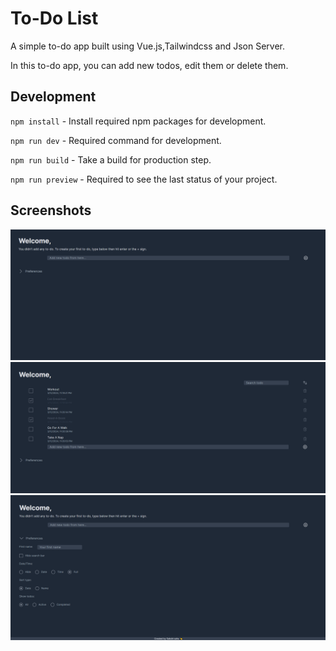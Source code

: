 # To-Do List
 A simple to-do app built using Vue.js,Tailwindcss and Json Server.

In this to-do app, you can add new todos, edit them or delete them.
## Development

`npm install` - Install required npm packages for development.

`npm run dev` - Required command for development.

`npm run build` - Take a build for production step.

`npm run preview` - Required to see the last status of your project.
## Screenshots
![First Page](./screenshots/2.png)
![Second Page](./screenshots/1.png)
![Third Page](./screenshots/3.png)
